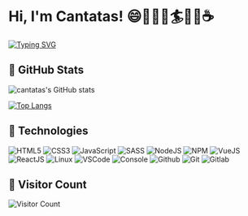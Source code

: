 # Hi, I'm Cantatas!  :smile::evergreen_tree::tent::mountain_bicyclist::surfer::sailboat::beer::coffee:

[![Typing SVG](https://readme-typing-svg.herokuapp.com?color=6C1FD4&lines=Hello+World;%E6%8A%80%E6%9C%AF%E6%94%B9%E5%8F%98%E7%94%9F%E6%B4%BB%EF%BC%8C%E7%A0%94%E5%8F%91%E6%9E%84%E5%BB%BA%E6%9C%AA%E6%9D%A5;%E4%B8%BA%E6%94%B9%E5%8F%98%E4%B8%96%E7%95%8C%E5%B0%BD%E4%B8%80%E4%BB%BD%E8%96%84%E5%8A%9B;web%E5%89%8D%E7%AB%AF%E5%BC%80%E5%8F%91%E8%80%85)](https://git.io/typing-svg)


## :rocket: GitHub Stats

![cantatas's GitHub stats](https://github-readme-stats.vercel.app/api?username=cantatas&show_icons=true&theme=gruvbox)


[![Top Langs](https://github-readme-stats.vercel.app/api/top-langs/?username=cantatas&layout=compact)](https://github.com/anuraghazra/github-readme-stats)


## :gem: Technologies

![HTML5](https://img.icons8.com/color/30/html-5.png)
![CSS3](https://img.icons8.com/color/30/css3.png)
![JavaScript](https://img.icons8.com/color/30/javascript.png)
![SASS](https://img.icons8.com/color/30/sass.png)
![NodeJS](https://img.icons8.com/color/30/nodejs.png)
![NPM](https://img.icons8.com/color/30/npm.png)
![VueJS](https://img.icons8.com/color/30/vue-js.png)
![ReactJS](https://img.icons8.com/color/30/react-native.png)
![Linux](https://img.icons8.com/color/30/linux.png)
![VSCode](https://img.icons8.com/color/30/visual-studio-code-2019.png)
![Console](https://img.icons8.com/color/30/console.png)
![Github](https://img.icons8.com/material-outlined/30/github.png)
![Git](https://img.icons8.com/color/30/git.png)
![Gitlab](https://img.icons8.com/color/30/gitlab.png)


## :star2: Visitor Count
![Visitor Count](https://profile-counter.glitch.me/cantatas/count.svg)

<!--
**cantatas/cantatas** is a ✨ _special_ ✨ repository because its `README.md` (this file) appears on your GitHub profile.

Here are some ideas to get you started:

- 🔭 I’m currently working on ...
- 🌱 I’m currently learning ...
- 👯 I’m looking to collaborate on ...
- 🤔 I’m looking for help with ...
- 💬 Ask me about ...
- 📫 How to reach me: ...
- 😄 Pronouns: ...
- ⚡ Fun fact: ...
-->
